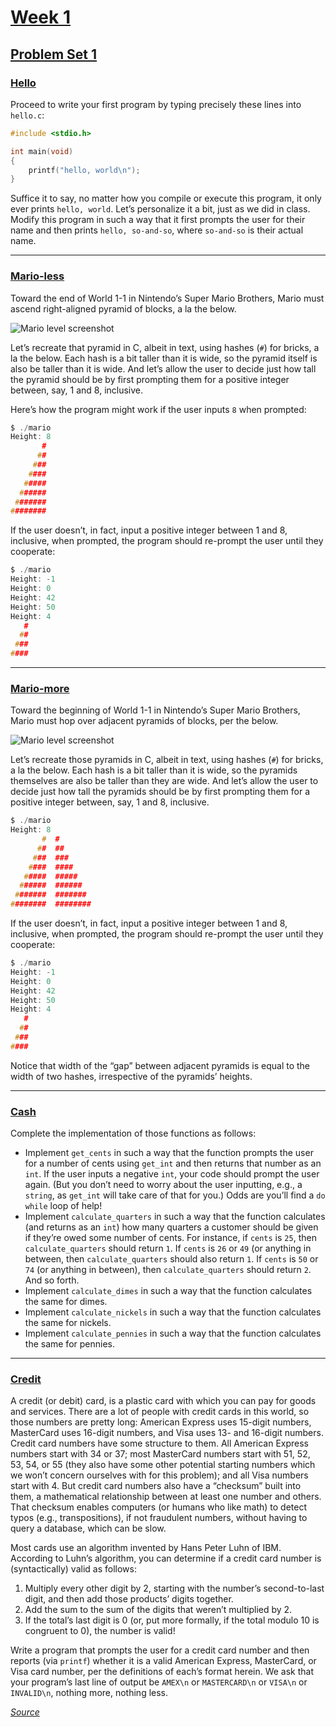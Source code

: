 # [Week 1](https://cs50.harvard.edu/x/2022/weeks/1/)

## [Problem Set 1](https://cs50.harvard.edu/x/2022/psets/1/)

### [Hello](https://cs50.harvard.edu/x/2022/psets/1/hello/)
Proceed to write your first program by typing precisely these lines into `hello.c`:

```c
#include <stdio.h>

int main(void)
{
    printf("hello, world\n");
}
```
Suffice it to say, no matter how you compile or execute this program, it only ever prints `hello, world`. Let’s personalize it a bit, just as we did in class. Modify this program in such a way that it first prompts the user for their name and then prints `hello, so-and-so`, where `so-and-so` is their actual name.

----

### [Mario-less](https://cs50.harvard.edu/x/2022/psets/1/mario/less/)
Toward the end of World 1-1 in Nintendo’s Super Mario Brothers, Mario must ascend right-aligned pyramid of blocks, a la the below.

<img src="https://raw.githubusercontent.com/RiveN000/CS50-2022/main/Week%201/assets/pyramid.png" alt="Mario level screenshot">

Let’s recreate that pyramid in C, albeit in text, using hashes (`#`) for bricks, a la the below. Each hash is a bit taller than it is wide, so the pyramid itself is also be taller than it is wide. And let’s allow the user to decide just how tall the pyramid should be by first prompting them for a positive integer between, say, 1 and 8, inclusive.

Here’s how the program might work if the user inputs `8` when prompted:

```c
$ ./mario
Height: 8
       #
      ##
     ###
    ####
   #####
  ######
 #######
########
```

If the user doesn’t, in fact, input a positive integer between 1 and 8, inclusive, when prompted, the program should re-prompt the user until they cooperate:

```c
$ ./mario
Height: -1
Height: 0
Height: 42
Height: 50
Height: 4
   #
  ##
 ###
####
```

----

### [Mario-more](https://cs50.harvard.edu/x/2022/psets/1/mario/more/)
Toward the beginning of World 1-1 in Nintendo’s Super Mario Brothers, Mario must hop over adjacent pyramids of blocks, per the below.

<img src="https://raw.githubusercontent.com/RiveN000/CS50-2022/main/Week%201/assets/pyramids.png" alt="Mario level screenshot">

Let’s recreate those pyramids in C, albeit in text, using hashes (`#`) for bricks, a la the below. Each hash is a bit taller than it is wide, so the pyramids themselves are also be taller than they are wide. And let’s allow the user to decide just how tall the pyramids should be by first prompting them for a positive integer between, say, 1 and 8, inclusive.

```c
$ ./mario
Height: 8
       #  #
      ##  ##
     ###  ###
    ####  ####
   #####  #####
  ######  ######
 #######  #######
########  ########
```

If the user doesn’t, in fact, input a positive integer between 1 and 8, inclusive, when prompted, the program should re-prompt the user until they cooperate:

```c
$ ./mario
Height: -1
Height: 0
Height: 42
Height: 50
Height: 4
   #
  ##
 ###
####
```

Notice that width of the “gap” between adjacent pyramids is equal to the width of two hashes, irrespective of the pyramids’ heights.

----

### [Cash](https://cs50.harvard.edu/x/2022/psets/1/cash/)
Complete the implementation of those functions as follows:
- Implement `get_cents` in such a way that the function prompts the user for a number of cents using `get_int` and then returns that number as an `int`. If the user inputs a negative `int`, your code should prompt the user again. (But you don’t need to worry about the user inputting, e.g., a `string`, as `get_int` will take care of that for you.) Odds are you’ll find a `do while` loop of help!
- Implement `calculate_quarters` in such a way that the function calculates (and returns as an `int`) how many quarters a customer should be given if they’re owed some number of cents. For instance, if `cents` is `25`, then `calculate_quarters` should return `1`. If `cents` is `26` or `49` (or anything in between, then `calculate_quarters` should also return `1`. If `cents` is `50` or `74` (or anything in between), then `calculate_quarters` should return `2`. And so forth.
- Implement `calculate_dimes` in such a way that the function calculates the same for dimes.
- Implement `calculate_nickels` in such a way that the function calculates the same for nickels.
- Implement `calculate_pennies` in such a way that the function calculates the same for pennies.

----

### [Credit](https://cs50.harvard.edu/x/2022/psets/1/credit/)
A credit (or debit) card, is a plastic card with which you can pay for goods and services. There are a lot of people with credit cards in this world, so those numbers are pretty long: American Express uses 15-digit numbers, MasterCard uses 16-digit numbers, and Visa uses 13- and 16-digit numbers. Credit card numbers have some structure to them. All American Express numbers start with 34 or 37; most MasterCard numbers start with 51, 52, 53, 54, or 55 (they also have some other potential starting numbers which we won’t concern ourselves with for this problem); and all Visa numbers start with 4. But credit card numbers also have a “checksum” built into them, a mathematical relationship between at least one number and others. That checksum enables computers (or humans who like math) to detect typos (e.g., transpositions), if not fraudulent numbers, without having to query a database, which can be slow. 

Most cards use an algorithm invented by Hans Peter Luhn of IBM. According to Luhn’s algorithm, you can determine if a credit card number is (syntactically) valid as follows:
1. Multiply every other digit by 2, starting with the number’s second-to-last digit, and then add those products’ digits together.
2. Add the sum to the sum of the digits that weren’t multiplied by 2.
3. If the total’s last digit is 0 (or, put more formally, if the total modulo 10 is congruent to 0), the number is valid!

Write a program that prompts the user for a credit card number and then reports (via `printf`) whether it is a valid American Express, MasterCard, or Visa card number, per the definitions of each’s format herein. We ask that your program’s last line of output be `AMEX\n` or `MASTERCARD\n` or `VISA\n` or `INVALID\n`, nothing more, nothing less.


[*Source*](https://cs50.harvard.edu/x/2022/weeks/1/)